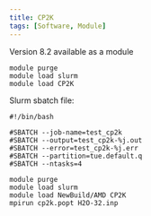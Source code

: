 ```yaml
---
title: CP2K
tags: [Software, Module]
---
```


Version 8.2 available as a module

```shell
module purge
module load slurm
module load CP2K
```

Slurm sbatch file:

```shell 
#!/bin/bash

#SBATCH --job-name=test_cp2k
#SBATCH --output=test_cp2k-%j.out
#SBATCH --error=test_cp2k-%j.err
#SBATCH --partition=tue.default.q
#SBATCH --ntasks=4

module purge
module load slurm
module load NewBuild/AMD CP2K
mpirun cp2k.popt H2O-32.inp
```
